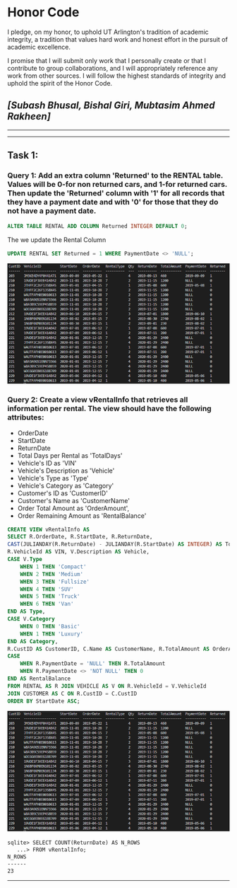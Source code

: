# Honor Code

I pledge, on my honor, to uphold UT Arlington's tradition of academic integrity, a tradition that values
hard work and honest effort in the pursuit of academic excellence.

I promise that I will submit only work that I personally create or that I contribute to group collaborations,
and I will appropriately reference any work from other sources. I will follow the highest standards of
integrity and uphold the spirit of the Honor Code.

## *[Subash Bhusal, Bishal Giri, Mubtasim Ahmed Rakheen]*

---
---

## Task 1:

### Query 1: Add an extra column 'Returned' to the RENTAL table. Values will be 0-for non returned cars, and 1-for returned cars. Then update the 'Returned' column with '1' for all records that they have a payment date and with '0' for those that they do not have a payment date.

```sql
ALTER TABLE RENTAL ADD COLUMN Returned INTEGER DEFAULT 0;
```
The we update the Rental Column
```sql
UPDATE RENTAL SET Returned = 1 WHERE PaymentDate <> 'NULL';
```

![image](pics/p31.png)

### Query 2: Create a view vRentalInfo that retrieves all information per rental. The view should have the following attributes:

- OrderDate
- StartDate
- ReturnDate  
- Total Days per Rental as 'TotalDays'
- Vehicle's ID as 'VIN'  
- Vehicle's Description as 'Vehicle'  
- Vehicle's Type as 'Type'
- Vehicle's Category as 'Category'  
- Customer's ID as 'CustomerID'  
- Customer's Name as 'CustomerName'  
- Order Total Amount as 'OrderAmount',  
- Order Remaining Amount as 'RentalBalance'

```sql
CREATE VIEW vRentalInfo AS
SELECT R.OrderDate, R.StartDate, R.ReturnDate, 
CAST(JULIANDAY(R.ReturnDate) - JULIANDAY(R.StartDate) AS INTEGER) AS TotalDays, 
R.VehicleId AS VIN, V.Description AS Vehicle, 
CASE V.Type
    WHEN 1 THEN 'Compact'
    WHEN 2 THEN 'Medium'
    WHEN 3 THEN 'Fullsize'
    WHEN 4 THEN 'SUV'
    WHEN 5 THEN 'Truck'
    WHEN 6 THEN 'Van'
END AS Type,
CASE V.Category
    WHEN 0 THEN 'Basic'
    WHEN 1 THEN 'Luxury'
END AS Category,
R.CustID AS CustomerID, C.Name AS CustomerName, R.TotalAmount AS OrderAmount,
CASE 
    WHEN R.PaymentDate = 'NULL' THEN R.TotalAmount
    WHEN R.PaymentDate <> 'NOT NULL' THEN 0
END AS RentalBalance
FROM RENTAL AS R JOIN VEHICLE AS V ON R.VehicleId = V.VehicleId
JOIN CUSTOMER AS C ON R.CustID = C.CustID
ORDER BY StartDate ASC;
```
![image](pics/p31.png)


```
sqlite> SELECT COUNT(ReturnDate) AS N_ROWS
   ...> FROM vRentalInfo;
N_ROWS
------
23

```


----
